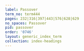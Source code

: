 ```yaml
---
label: Passover
term_no: term444
pages: 232|316|397|443|576|628|629
no_spaces: Passover
pid: passover
order: '0746'
layout: generic_index_term
collection: index-headings
---
```

